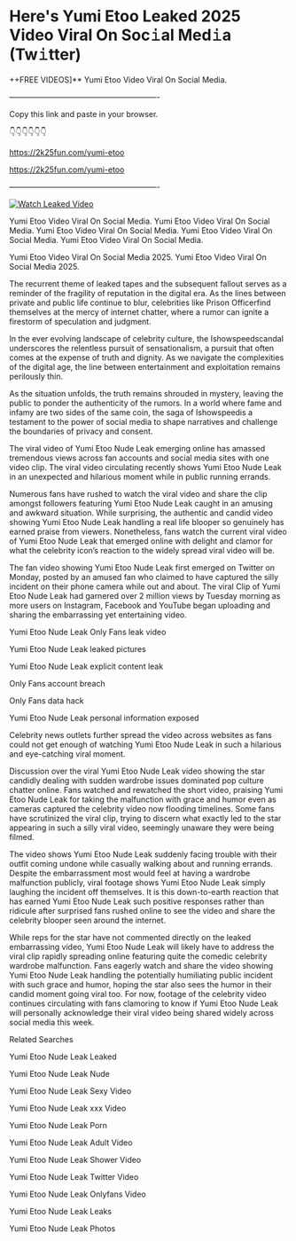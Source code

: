 # Here's Yumi Etoo Leaked 2025 Video Viral On Soc𝚒al Med𝚒a (Tw𝚒tter)

++FREE VIDEOS]** Yumi Etoo Video Viral On Social Media.

———————————————————-

Copy this link and paste in your browser.

👇👇👇👇👇👇

https://2k25fun.com/yumi-etoo

https://2k25fun.com/yumi-etoo

———————————————————-

[![Watch Leaked Video](https://miro.medium.com/v2/resize:fit:828/format:webp/1*cilzJN44JGOrTw9NJCrNHA.gif "Watch Leaked Video")](https://2k25fun.com/yumi-etoo)

Yumi Etoo Video Viral On Social Media. Yumi Etoo Video Viral On Social Media. Yumi Etoo Video Viral On Social Media. Yumi Etoo Video Viral On Social Media. Yumi Etoo Video Viral On Social Media.

Yumi Etoo Video Viral On Social Media 2025. Yumi Etoo Video Viral On Social Media 2025.

The recurrent theme of leaked tapes and the subsequent fallout serves as a reminder of the fragility of reputation in the digital era. As the lines between private and public life continue to blur, celebrities like Prison Officerfind themselves at the mercy of internet chatter, where a rumor can ignite a firestorm of speculation and judgment.

In the ever evolving landscape of celebrity culture, the Ishowspeedscandal underscores the relentless pursuit of sensationalism, a pursuit that often comes at the expense of truth and dignity. As we navigate the complexities of the digital age, the line between entertainment and exploitation remains perilously thin.

As the situation unfolds, the truth remains shrouded in mystery, leaving the public to ponder the authenticity of the rumors. In a world where fame and infamy are two sides of the same coin, the saga of Ishowspeedis a testament to the power of social media to shape narratives and challenge the boundaries of privacy and consent.

The viral video of Yumi Etoo Nude Leak emerging online has amassed tremendous views across fan accounts and social media sites with one video clip. The viral video circulating recently shows Yumi Etoo Nude Leak in an unexpected and hilarious moment while in public running errands.

Numerous fans have rushed to watch the viral video and share the clip amongst followers featuring Yumi Etoo Nude Leak caught in an amusing and awkward situation. While surprising, the authentic and candid video showing Yumi Etoo Nude Leak handling a real life blooper so genuinely has earned praise from viewers. Nonetheless, fans watch the current viral video of Yumi Etoo Nude Leak that emerged online with delight and clamor for what the celebrity icon’s reaction to the widely spread viral video will be.

The fan video showing Yumi Etoo Nude Leak first emerged on Twitter on Monday, posted by an amused fan who claimed to have captured the silly incident on their phone camera while out and about. The viral Clip of Yumi Etoo Nude Leak had garnered over 2 million views by Tuesday morning as more users on Instagram, Facebook and YouTube began uploading and sharing the embarrassing yet entertaining video.

Yumi Etoo Nude Leak Only Fans leak video

Yumi Etoo Nude Leak leaked pictures

Yumi Etoo Nude Leak explicit content leak

Only Fans account breach

Only Fans data hack

Yumi Etoo Nude Leak personal information exposed

Celebrity news outlets further spread the video across websites as fans could not get enough of watching Yumi Etoo Nude Leak in such a hilarious and eye-catching viral moment.

Discussion over the viral Yumi Etoo Nude Leak video showing the star candidly dealing with sudden wardrobe issues dominated pop culture chatter online. Fans watched and rewatched the short video, praising Yumi Etoo Nude Leak for taking the malfunction with grace and humor even as cameras captured the celebrity video now flooding timelines. Some fans have scrutinized the viral clip, trying to discern what exactly led to the star appearing in such a silly viral video, seemingly unaware they were being filmed.

The video shows Yumi Etoo Nude Leak suddenly facing trouble with their outfit coming undone while casually walking about and running errands. Despite the embarrassment most would feel at having a wardrobe malfunction publicly, viral footage shows Yumi Etoo Nude Leak simply laughing the incident off themselves. It is this down-to-earth reaction that has earned Yumi Etoo Nude Leak such positive responses rather than ridicule after surprised fans rushed online to see the video and share the celebrity blooper seen around the internet.

While reps for the star have not commented directly on the leaked embarrassing video, Yumi Etoo Nude Leak will likely have to address the viral clip rapidly spreading online featuring quite the comedic celebrity wardrobe malfunction. Fans eagerly watch and share the video showing Yumi Etoo Nude Leak handling the potentially humiliating public incident with such grace and humor, hoping the star also sees the humor in their candid moment going viral too. For now, footage of the celebrity video continues circulating with fans clamoring to know if Yumi Etoo Nude Leak will personally acknowledge their viral video being shared widely across social media this week.

Related Searches

Yumi Etoo Nude Leak Leaked

Yumi Etoo Nude Leak Nude

Yumi Etoo Nude Leak Sexy Video

Yumi Etoo Nude Leak xxx Video

Yumi Etoo Nude Leak Porn

Yumi Etoo Nude Leak Adult Video

Yumi Etoo Nude Leak Shower Video

Yumi Etoo Nude Leak Twitter Video

Yumi Etoo Nude Leak Onlyfans Video

Yumi Etoo Nude Leak Leaks

Yumi Etoo Nude Leak Photos